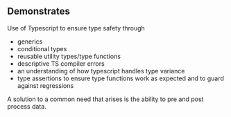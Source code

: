 ## Demonstrates

Use of Typescript to ensure type safety through

- generics
- conditional types
- reusable utility types/type functions
- descriptive TS compiler errors
- an understanding of how typescript handles type variance
- type assertions to ensure type functions work as expected and to guard against regressions

A solution to a common need that arises is the ability to pre and post process data.
 

